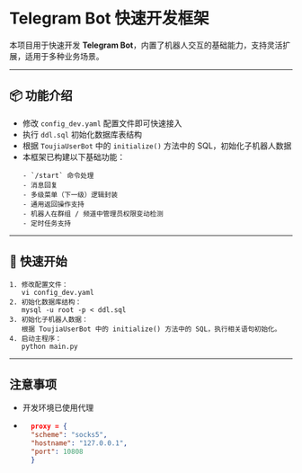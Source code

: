 # Telegram Bot 快速开发框架

本项目用于快速开发 **Telegram Bot**，内置了机器人交互的基础能力，支持灵活扩展，适用于多种业务场景。

---

## 📦 功能介绍

- 修改 `config_dev.yaml` 配置文件即可快速接入
- 执行 `ddl.sql` 初始化数据库表结构
- 根据 `ToujiaUserBot` 中的 `initialize()` 方法中的 SQL，初始化子机器人数据
- 本框架已构建以下基础功能：
  ```
  - `/start` 命令处理
  - 消息回复
  - 多级菜单（下一级）逻辑封装
  - 通用返回操作支持
  - 机器人在群组 / 频道中管理员权限变动检测
  - 定时任务支持
  ```

---

## 🚀 快速开始

```
1. 修改配置文件：
   vi config_dev.yaml
2. 初始化数据库结构：
   mysql -u root -p < ddl.sql
3. 初始化子机器人数据：
   根据 ToujiaUserBot 中的 initialize() 方法中的 SQL，执行相关语句初始化。
4. 启动主程序：
   python main.py
```

---

## 注意事项
- 开发环境已使用代理

- ```json
    proxy = {
    "scheme": "socks5",
    "hostname": "127.0.0.1",
    "port": 10808
    }
    ```
